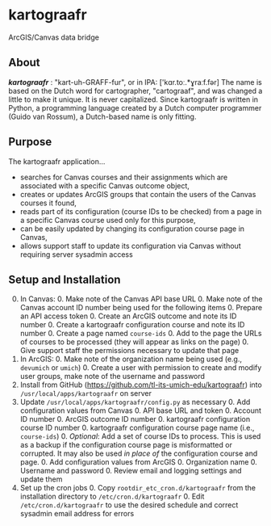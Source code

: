 # kartograafr
ArcGIS/Canvas data bridge

## About
**_kartograafr_** : "kart-uh-GRAFF-fur", or in IPA: ['kɑr.toː.*ɣraːf.fər]
The name is based on the Dutch word for cartographer, "cartograaf", and was changed a little to make it unique.  It is never capitalized.  Since kartograafr is written in Python, a programming language created by a Dutch computer programmer (Guido van Rossum), a Dutch-based name is only fitting.

## Purpose
The kartograafr application...

* searches for Canvas courses and their assignments which are associated with a specific Canvas outcome object,
* creates or updates ArcGIS groups that contain the users of the Canvas courses it found,
* reads part of its configuration (course IDs to be checked) from a page in a specific Canvas course used only for this purpose, 
* can be easily updated by changing its configuration course page in Canvas,
* allows support staff to update its configuration via Canvas without requiring server sysadmin access
 
 
## Setup and Installation

0. In Canvas:
    0. Make note of the Canvas API base URL
    0. Make note of the Canvas account ID number being used for the following items
    0. Prepare an API access token
    0. Create an ArcGIS outcome and note its ID number
    0. Create a kartograafr configuration course and note its ID number
        0. Create a page named `course-ids`
        0. Add to the page the URLs of courses to be processed (they will appear as links on the page)
        0. Give support staff the permissions necessary to update that page
0. In ArcGIS:
    0. Make note of the organization name being used (e.g., `devumich` or `umich`)
    0. Create a user with permission to create and modify user groups, make note of the username and password
0. Install from GitHub (https://github.com/tl-its-umich-edu/kartograafr) into `/usr/local/apps/kartograafr` on server
0. Update `/usr/local/apps/kartograafr/config.py` as necessary
    0. Add configuration values from Canvas
        0. API base URL and token
        0. Account ID number
        0. ArcGIS outcome ID number
        0. kartograafr configuration course ID number
        0. kartograafr configuration course page name (i.e., `course-ids`)
        0. *Optional*: Add a set of course IDs to process.  This is used as a backup if the configuration course page is misformatted or corrupted.  It may also be used *in place of* the configuration course and page.
    0. Add configuration values from ArcGIS
        0. Organization name
        0. Username and password
    0. Review email and logging settings and update them        
0. Set up the cron jobs
    0. Copy `rootdir_etc_cron.d/kartograafr` from the installation directory to `/etc/cron.d/kartograafr`
    0. Edit `/etc/cron.d/kartograafr` to use the desired schedule and correct sysadmin email address for errors

